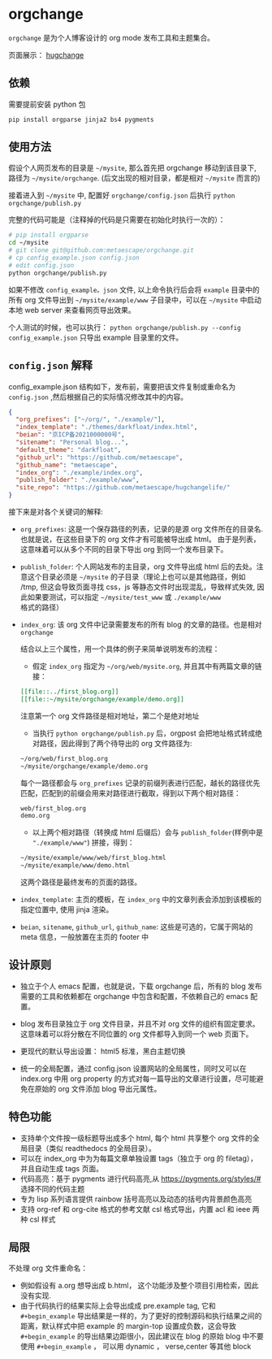 # orgchange

`orgchange` 是为个人博客设计的 org mode 发布工具和主题集合。

页面展示： [hugchange](www.hugchange.life)

## 依赖

需要提前安装 python 包

```bash
pip install orgparse jinja2 bs4 pygments
```

## 使用方法

假设个人网页发布的目录是 `~/mysite`, 那么首先把 orgchange 移动到该目录下, 路径为 `~/mysite/orgchange`. (后文出现的相对目录，都是相对 `~/mysite` 而言的)

接着进入到 `~/mysite` 中, 配置好 `orgchange/config.json` 后执行 `python orgchange/publish.py`

完整的代码可能是（注释掉的代码是只需要在初始化时执行一次的）：

```bash
# pip install orgparse
cd ~/mysite
# git clone git@github.com:metaescape/orgchange.git
# cp config_example.json config.json
# edit config.json
python orgchange/publish.py
```

如果不修改 `config_example。json` 文件, 以上命令执行后会将 `example` 目录中的所有 org 文件导出到 `~/mysite/example/www` 子目录中，可以在 `~/mysite` 中启动本地 web server 来查看网页导出效果。

个人测试的时候，也可以执行： `python orgchange/publish.py --config config_example.json` 只导出 example 目录里的文件。

## `config.json` 解释

config_example.json 结构如下，发布前，需要把该文件复制或重命名为 `config.json` ,然后根据自己的实际情况修改其中的内容。

```json
{
  "org_prefixes": ["~/org/", "./example/"],
  "index_template": "./themes/darkfloat/index.html",
  "beian": "京ICP备2021000000号",
  "sitename": "Personal blog...",
  "default_theme": "darkfloat",
  "github_url": "https://github.com/metaescape",
  "github_name": "metaescape",
  "index_org": "./example/index.org",
  "publish_folder": "./example/www",
  "site_repo": "https://github.com/metaescape/hugchangelife/"
}
```

接下来是对各个关键词的解释:

- `org_prefixes`: 这是一个保存路径的列表，记录的是源 org 文件所在的目录名. 也就是说，在这些目录下的 org 文件才有可能被导出成 html。 由于是列表，这意味着可以从多个不同的目录下导出 org 到同一个发布目录下。
- `publish_folder`: 个人网站发布的主目录，org 文件导出成 html 后的去处。注意这个目录必须是 `~/mysite` 的子目录（理论上也可以是其他路径，例如 /tmp, 但这会导致页面寻找 css，js 等静态文件时出现混乱，导致样式失效, 因此如果要测试，可以指定 `~/mysite/test_www` 或 `./example/www` 格式的路径）
- `index_org`: 该 org 文件中记录需要发布的所有 blog 的文章的路径。也是相对 `orgchange`

  结合以上三个属性，用一个具体的例子来简单说明发布的流程：

  - 假定 `index_org` 指定为 `~/org/web/mysite.org`, 并且其中有两篇文章的链接：

  ```org
  [[file::../first_blog.org]]
  [[file::~/mysite/orgchange/example/demo.org]]
  ```

  注意第一个 org 文件路径是相对地址，第二个是绝对地址

  - 当执行 `python orgchange/publish.py` 后，orgpost 会把地址格式转成绝对路径，因此得到了两个待导出的 org 文件路径为:

  ```bash
  ~/org/web/first_blog.org
  ~/mysite/orgchange/example/demo.org
  ```

  每个一路径都会与 `org_prefixes` 记录的前缀列表进行匹配，越长的路径优先匹配，匹配到的前缀会用来对路径进行截取，得到以下两个相对路径：

  ```bash
  web/first_blog.org
  demo.org
  ```

  - 以上两个相对路径（转换成 html 后缀后）会与 `publish_folder`(样例中是 `"./example/www"`) 拼接，得到：

  ```bash
  ~/mysite/example/www/web/first_blog.html
  ~/mysite/example/www/demo.html
  ```

  这两个路径是最终发布的页面的路径。

- `index_template`: 主页的模板，在 `index_org` 中的文章列表会添加到该模板的指定位置中, 使用 jinja 渲染。
- `beian`, `sitename`, `github_url`, `github_name`: 这些是可选的，它属于网站的 meta 信息，一般放置在主页的 footer 中

## 设计原则

- 独立于个人 emacs 配置，也就是说，下载 orgchange 后，所有的 blog 发布需要的工具和依赖都在 orgchange 中包含和配置，不依赖自己的 emacs 配置。

- blog 发布目录独立于 org 文件目录，并且不对 org 文件的组织有固定要求。这意味着可以将分散在不同位置的 org 文件都导入到同一个 web 页面下。

- 更现代的默认导出设置： html5 标准，黑白主题切换

- 统一的全局配置，通过 config.json 设置网站的全局属性，同时又可以在 index.org 中用 org property 的方式对每一篇导出的文章进行设置，尽可能避免在原始的 org 文件添加 blog 导出元属性。

## 特色功能

- 支持单个文件按一级标题导出成多个 html, 每个 html 共享整个 org 文件的全局目录（类似 readthedocs 的全局目录）。
- 可以在 index_org 中为为每篇文章单独设置 tags（独立于 org 的 filetag），并且自动生成 tags 页面。
- 代码高亮：基于 pygments 进行代码高亮,从 https://pygments.org/styles/# 选择不同的代码主题
- 专为 lisp 系列语言提供 rainbow 括号高亮以及动态的括号内背景颜色高亮
- 支持 org-ref 和 org-cite 格式的参考文献 csl 格式导出，内置 acl 和 ieee 两种 csl 样式

## 局限

不处理 org 文件重命名：

- 例如假设有 a.org 想导出成 b.html， 这个功能涉及整个项目引用检索，因此没有实现.
- 由于代码执行的结果实际上会导出成成 pre.example tag, 它和 `#+begin_example` 导出结果是一样的，为了更好的控制源码和执行结果之间的距离，默认样式中把 example 的 margin-top 设置成负数，这会导致 `#+begin_example` 的导出结果边距很小，因此建议在 blog 的原始 blog 中不要使用 `#+begin_example` ， 可以用 dynamic ， verse,center 等其他 block
